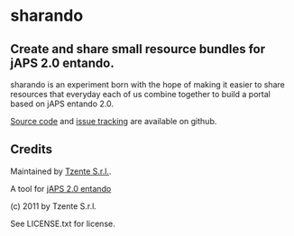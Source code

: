 sharando
========

Create and share small resource bundles for jAPS 2.0 entando.
------------------------------------------------------------

sharando is an experiment born with the hope of making it easier to share resources that everyday each of us combine together to build a portal based on jAPS entando 2.0.

[Source code](http://github.com/entando/sharando/archives/master) and [issue tracking](http://github.com/entando/sharando/issues) are available on github.

Credits
-------

Maintained by [Tzente S.r.l.](http://tzente.com/).

A tool for [jAPS 2.0 entando](http://www.japsportal.com)

(c) 2011 by Tzente S.r.l.

See LICENSE.txt for license.
